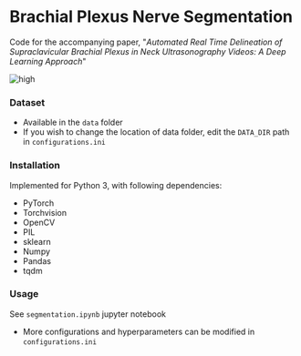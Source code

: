# Brachial Plexus Nerve Segmentation

Code for the accompanying paper, "*Automated Real Time Delineation of Supraclavicular Brachial Plexus in Neck Ultrasonography Videos: A Deep Learning Approach*" 

![high](./blob/main/other/high_gain.gif)

### Dataset
- Available in the `data` folder
- If you wish to change the location of data folder, edit the `DATA_DIR` path in `configurations.ini`

### Installation
Implemented for Python 3, with following dependencies:
- PyTorch
- Torchvision
- OpenCV
- PIL
- sklearn
- Numpy
- Pandas
- tqdm

### Usage
See `segmentation.ipynb` jupyter notebook
- More configurations and hyperparameters can be modified in `configurations.ini` 
